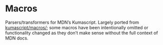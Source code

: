# Macros

Parsers/transformers for MDN’s Kumascript. Largely ported from [kumascript/macros/](https://github.com/mdn/yari/blob/main/kumascript/macros/); some macros have been intentionally omitted or functionality changed as they don’t make sense without the full context of MDN docs.

